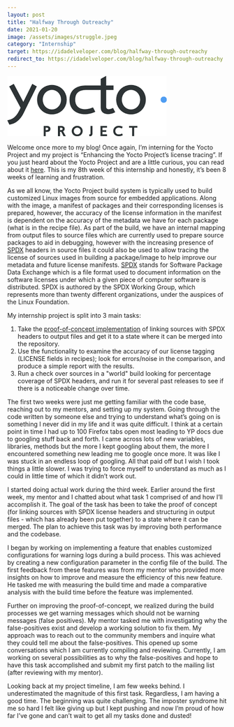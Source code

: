 ```yaml
---
layout: post
title: "Halfway Through Outreachy"
date: 2021-01-20
image: /assets/images/struggle.jpeg
category: "Internship"
target: https://idadelveloper.com/blog/halfway-through-outreachy
redirect_to: https://idadelveloper.com/blog/halfway-through-outreachy
---
```


<div class="text-center">
  <img src="/assets/images/yocto.png" class="rounded w-50" alt="Yocto's pic">
</div>


Welcome once more to my blog! Once again, I’m interning for the Yocto Project and my project is “Enhancing the Yocto Project’s license tracing”. If you just heard about the Yocto Project and are a little curious, you can read about it [here](https://idadelveloper.github.io/blog/2021/01/11/my-audience). This is my 8th week of this internship and honestly, it’s been 8 weeks of learning and frustration.


As we all know, the Yocto Project build system is typically used to build customized Linux images from source for embedded applications. Along with the image, a manifest of packages and their corresponding licenses is prepared, however, the accuracy of the license information in the manifest is dependent on the accuracy of the metadata we have for each package (what is in the recipe file). As part of the build, we have an internal mapping from output files to source files which are currently used to prepare source packages to aid in debugging, however with the increasing presence of [SPDX](https://spdx.dev/) headers in source files it could also be used to allow tracing the license of sources used in building a package/image to help improve our metadata and future license manifests. [SPDX](https://en.wikipedia.org/wiki/Software_Package_Data_Exchange) stands for Software Package Data Exchange which is a file format used to document information on the software licenses under which a given piece of computer software is distributed. SPDX is authored by the SPDX Working Group, which represents more than twenty different organizations, under the auspices of the Linux Foundation.


My internship project is split into 3 main tasks:
1. Take the [proof-of-concept implementation](http://git.yoctoproject.org/cgit/cgit.cgi/poky-contrib/log/?h=rpurdie/license-experiments-osls) of linking sources with SPDX headers to output files and get it to a state where it can be merged into the repository.
2. Use the functionality to examine the accuracy of our license tagging (LICENSE fields in recipes); look for errors/noise in the comparison, and produce a simple report with the results.
3. Run a check over sources in a "world" build looking for percentage coverage of SPDX headers, and run it for several past releases to see if there is a noticeable change over time.


The first two weeks were just me getting familiar with the code base, reaching out to my mentors, and setting up my system. Going through the code written by someone else and trying to understand what’s going on is something I never did in my life and it was quite difficult. I think at a certain point in time I had up to 100 Firefox tabs open most leading to YP docs due to googling stuff back and forth. I came across lots of new variables, libraries, methods but the more I kept googling about them, the more I encountered something new leading me to google once more. It was like I was stuck in an endless loop of googling. All that paid off but I wish I took things a little slower. I was trying to force myself to understand as much as I could in little time of which it didn’t work out. 


I started doing actual work during the third week. Earlier around the first week, my mentor and I chatted about what task 1 comprised of and how I’ll accomplish it. The goal of the task has been to take the proof of concept (for linking sources with SPDX license headers and structuring in output files - which has already been put together) to a state where it can be merged. The plan to achieve this task was by improving both performance and the codebase.
 
 
I began by working on implementing a feature that enables customized configurations for warning logs during a build process. This was achieved by creating a new configuration parameter in the config file of the build. The first feedback from these features was from my mentor who provided more insights on how to improve and measure the efficiency of this new feature. He tasked me with measuring the build time and made a comparative analysis with the build time before the feature was implemented. 
 
 
Further on improving the proof-of-concept, we realized during the build processes we get warning messages which should not be warning messages (false positives). My mentor tasked me with investigating why the false-positives exist and develop a working solution to fix them. My approach was to reach out to the community members and inquire what they could tell me about the false-positives. This opened up some conversations which I am currently compiling and reviewing. Currently, I am working on several possibilities as to why the false-positives and hope to have this task accomplished and submit my first patch to the mailing list (after reviewing with my mentor).
 
 
Looking back at my project timeline, I am few weeks behind. I underestimated the magnitude of this first task. Regardless, I am having a good time. The beginning was quite challenging. The imposter syndrome hit me so hard I felt like giving up but I kept pushing and now I’m proud of how far I’ve gone and can’t wait to get all my tasks done and dusted!
